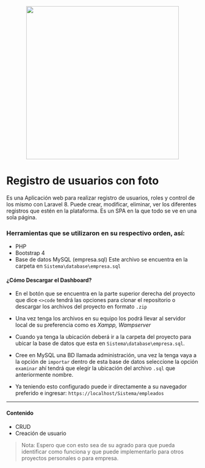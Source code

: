 <p align="center"><a href="https://laravel.com" target="_blank"><img src="https://external-content.duckduckgo.com/iu/?u=http%3A%2F%2Fpngimg.com%2Fuploads%2Fphp%2Fphp_PNG26.png&f=1&nofb=1&ipt=08f319f9eeb26236f265cd7278f54fd5856ed0fce853dc616427c8459e62faf8&ipo=images" width="400"></a></p>



# Registro de usuarios con foto

Es una Aplicación web para realizar registro de usuarios, roles y control de los mismo con Laravel 8. Puede crear, modificar, eliminar, ver los diferentes registros que estén en la plataforma. Es un SPA en la que todo se ve en una sola página.

### Herramientas que se utilizaron en su respectivo orden, así:

- PHP
- Bootstrap 4
- Base de datos MySQL (empresa.sql)
Este archivo se encuentra en la carpeta en `Sistema\database\empresa.sql`

#### ¿Cómo Descargar el Dashboard?

- En el botón que se encuentra en la parte superior derecha del proyecto que dice `<>code` tendrá las opciones para clonar el repositorio o descargar los archivos del proyecto en formato `.zip`

- Una vez tenga los archivos en su equipo los podrá llevar al servidor local de su preferencia como es *Xampp, Wampserver*

- Cuando ya tenga la ubicación deberá ir a la carpeta del proyecto para ubicar la base de datos que esta en `Sistema\database\empresa.sql`.
- Cree en MySQL una BD llamada administración, una vez la tenga vaya a la opción de `importar` dentro de esta base de datos seleccione la opción `examinar` ahí tendrá que elegir la ubicación del archivo `.sql` que anteriormente nombre.

- Ya teniendo esto configurado puede ir directamente a su navegador preferido e ingresar: `https://localhost/Sistema/empleados`

------------

#### Contenido
- CRUD
- Creación de usuario

> Nota: Espero que con esto sea de su agrado para que pueda identificar como funciona y que puede implementarlo para otros proyectos personales o para empresa.
